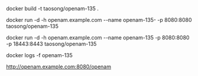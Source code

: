  docker build -t taosong/openam-135 .

docker run -d -h openam.example.com --name openam-135- -p 8080:8080 taosong/openam-135

docker run -d -h openam.example.com --name openam-135 -p 8080:8080 -p 18443:8443 taosong/openam-135

docker logs -f openam-135

http://openam.example.com:8080/openam
